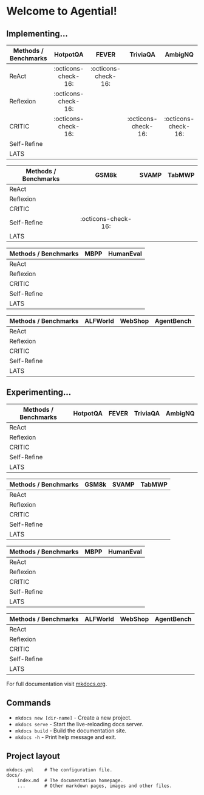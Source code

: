 <script src="https://cdn.jsdelivr.net/npm/marked/marked.min.js"></script>

# Welcome to Agential!

## Implementing...

| **Methods / Benchmarks** |      HotpotQA       |        FEVER        |      TriviaQA       |       AmbigNQ       |
| ------------------------ | :-----------------: | :-----------------: | :-----------------: | :-----------------: |
| ReAct                    | :octicons-check-16: | :octicons-check-16: |                     |                     |
| Reflexion                | :octicons-check-16: |                     |                     |                     |
| CRITIC                   | :octicons-check-16: |                     | :octicons-check-16: | :octicons-check-16: |
| Self-Refine              |                     |                     |                     |                     |
| LATS                     |                     |                     |                     |                     |

| **Methods / Benchmarks** |        GSM8k        | SVAMP | TabMWP |
| ------------------------ | :-----------------: | :---: | :----: |
| ReAct                    |                     |       |        |
| Reflexion                |                     |       |        |
| CRITIC                   |                     |       |        |
| Self-Refine              | :octicons-check-16: |       |        |
| LATS                     |                     |       |        |

| **Methods / Benchmarks** | MBPP     | HumanEval |
| ------------------------ | :------: | :-------: |
| ReAct                    |          |           |
| Reflexion                |          |           |
| CRITIC                   |          |           |
| Self-Refine              |          |           |
| LATS                     |          |           |

| **Methods / Benchmarks** | ALFWorld | WebShop | AgentBench |
| ------------------------ | :------: | :-----: | :--------: |
| ReAct                    |          |         |            |
| Reflexion                |          |         |            |
| CRITIC                   |          |         |            |
| Self-Refine              |          |         |            |
| LATS                     |          |         |            |

## Experimenting...


| **Methods / Benchmarks** | HotpotQA | FEVER | TriviaQA | AmbigNQ |
| ------------------------ | :------: | :---: | :------: | :-----: |
| ReAct                    |          |       |          |         |
| Reflexion                |          |       |          |         |
| CRITIC                   |          |       |          |         |
| Self-Refine              |          |       |          |         |
| LATS                     |          |       |          |         |

| **Methods / Benchmarks** | GSM8k    | SVAMP  | TabMWP  |
| ------------------------ | :------: | :----: | :-----: |
| ReAct                    |          |        |         |
| Reflexion                |          |        |         |
| CRITIC                   |          |        |         |
| Self-Refine              |          |        |         |
| LATS                     |          |        |         |

| **Methods / Benchmarks** | MBPP     | HumanEval |
| ------------------------ | :------: | :-------: |
| ReAct                    |          |           |
| Reflexion                |          |           |
| CRITIC                   |          |           |
| Self-Refine              |          |           |
| LATS                     |          |           |

| **Methods / Benchmarks** | ALFWorld | WebShop | AgentBench |
| ------------------------ | :------: | :-----: | :--------: |
| ReAct                    |          |         |            |
| Reflexion                |          |         |            |
| CRITIC                   |          |         |            |
| Self-Refine              |          |         |            |
| LATS                     |          |         |            |

For full documentation visit [mkdocs.org](https://www.mkdocs.org).

## Commands

* `mkdocs new [dir-name]` - Create a new project.
* `mkdocs serve` - Start the live-reloading docs server.
* `mkdocs build` - Build the documentation site.
* `mkdocs -h` - Print help message and exit.

## Project layout

    mkdocs.yml    # The configuration file.
    docs/
        index.md  # The documentation homepage.
        ...       # Other markdown pages, images and other files.
